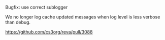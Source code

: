 Bugfix: use correct sublogger

We no longer log cache updated messages when log level is less verbose than debug.

https://github.com/cs3org/reva/pull/3088
